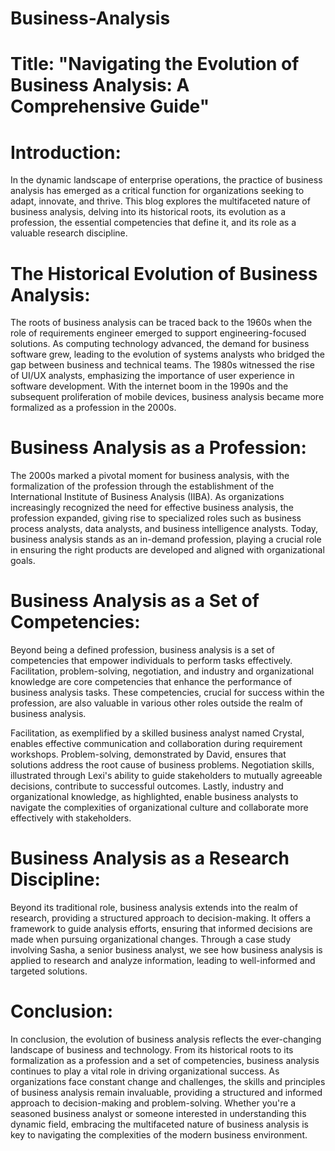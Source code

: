 # Business-Analysis

# Title: "Navigating the Evolution of Business Analysis: A Comprehensive Guide"

# Introduction:
In the dynamic landscape of enterprise operations, the practice of business analysis has emerged as a critical function for organizations seeking to adapt, innovate, and thrive. This blog explores the multifaceted nature of business analysis, delving into its historical roots, its evolution as a profession, the essential competencies that define it, and its role as a valuable research discipline.

# The Historical Evolution of Business Analysis:
The roots of business analysis can be traced back to the 1960s when the role of requirements engineer emerged to support engineering-focused solutions. As computing technology advanced, the demand for business software grew, leading to the evolution of systems analysts who bridged the gap between business and technical teams. The 1980s witnessed the rise of UI/UX analysts, emphasizing the importance of user experience in software development. With the internet boom in the 1990s and the subsequent proliferation of mobile devices, business analysis became more formalized as a profession in the 2000s.

# Business Analysis as a Profession:
The 2000s marked a pivotal moment for business analysis, with the formalization of the profession through the establishment of the International Institute of Business Analysis (IIBA). As organizations increasingly recognized the need for effective business analysis, the profession expanded, giving rise to specialized roles such as business process analysts, data analysts, and business intelligence analysts. Today, business analysis stands as an in-demand profession, playing a crucial role in ensuring the right products are developed and aligned with organizational goals.

# Business Analysis as a Set of Competencies:
Beyond being a defined profession, business analysis is a set of competencies that empower individuals to perform tasks effectively. Facilitation, problem-solving, negotiation, and industry and organizational knowledge are core competencies that enhance the performance of business analysis tasks. These competencies, crucial for success within the profession, are also valuable in various other roles outside the realm of business analysis.

Facilitation, as exemplified by a skilled business analyst named Crystal, enables effective communication and collaboration during requirement workshops. 
Problem-solving, demonstrated by David, ensures that solutions address the root cause of business problems. 
Negotiation skills, illustrated through Lexi's ability to guide stakeholders to mutually agreeable decisions, contribute to successful outcomes. Lastly, industry and organizational knowledge, as highlighted, enable business analysts to navigate the complexities of organizational culture and collaborate more effectively with stakeholders.

# Business Analysis as a Research Discipline:
Beyond its traditional role, business analysis extends into the realm of research, providing a structured approach to decision-making. It offers a framework to guide analysis efforts, ensuring that informed decisions are made when pursuing organizational changes. Through a case study involving Sasha, a senior business analyst, we see how business analysis is applied to research and analyze information, leading to well-informed and targeted solutions.

# Conclusion:
In conclusion, the evolution of business analysis reflects the ever-changing landscape of business and technology. From its historical roots to its formalization as a profession and a set of competencies, business analysis continues to play a vital role in driving organizational success. As organizations face constant change and challenges, the skills and principles of business analysis remain invaluable, providing a structured and informed approach to decision-making and problem-solving. Whether you're a seasoned business analyst or someone interested in understanding this dynamic field, embracing the multifaceted nature of business analysis is key to navigating the complexities of the modern business environment.
